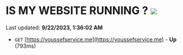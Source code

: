 # IS MY WEBSITE RUNNING ? [![](https://img.shields.io/static/v1?label=Sponsor&message=%E2%9D%A4&logo=GitHub&color=%23fe8e86)](https://github.com/sponsors/<username>)

Last updated: **9/22/2023, 1:36:02 AM**

- `GET` [https://youssefservice.me](https://youssefservice.me) - **Up** (793ms)
